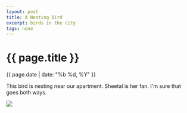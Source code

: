 ```yaml
---
layout: post
title: A Nesting Bird
excerpt: birds in the city
tags: none
---
```


{{ page.title }}
================
<div class="pdate"> {{ page.date | date: "%b %d, %Y" }} </div>

This bird is nesting near our apartment. Sheetal is her fan. I'm sure that goes
both ways.


<div class="row" style="margin-top:0.5em;"><div class="col-xs-12"><div id="demo5" class="flex-images">

<div class="item" data-w="1200" data-h="800">
	<div class="img"><a href="https://docs.google.com/uc?id=0B6d70FmpKIi1NkFlaUhvWlVwZGM"><img src="https://docs.google.com/uc?id=0B6d70FmpKIi1V0pkMTNDN2hWSm8" data-src="https://docs.google.com/uc?id=0B6d70FmpKIi1UlhmcU4xNEQ1Unc"></a></div>
</div>

</div></div></div>

<script>
$('#demo5').flexImages({ rowHeight:800 , truncate: 0});
</script>
